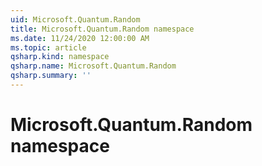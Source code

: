 ```yaml
---
uid: Microsoft.Quantum.Random
title: Microsoft.Quantum.Random namespace
ms.date: 11/24/2020 12:00:00 AM
ms.topic: article
qsharp.kind: namespace
qsharp.name: Microsoft.Quantum.Random
qsharp.summary: ''
---
```


# Microsoft.Quantum.Random namespace




